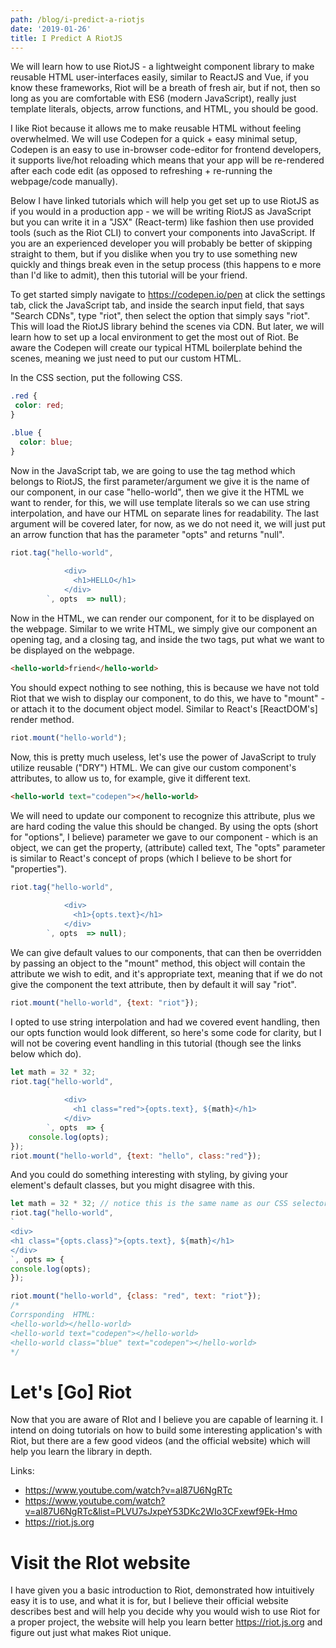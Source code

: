 ```yaml
---
path: /blog/i-predict-a-riotjs
date: '2019-01-26'
title: I Predict A RiotJS
---
```

We will learn how to use RiotJS - a lightweight component library to make reusable HTML user-interfaces easily, similar to ReactJS and Vue, if you know these frameworks, Riot will be a breath of fresh air, but if not, then so long as you are comfortable with ES6 (modern JavaScript), really just template literals, objects,  arrow functions, and HTML, you should be good. 

I like Riot because it allows me to make reusable HTML without feeling overwhelmed. We will use Codepen for a quick + easy minimal setup, Codepen is an easy to use in-browser code-editor for frontend developers, it supports live/hot reloading which means that your app will be re-rendered after each code edit  (as opposed to refreshing + re-running the webpage/code manually). 

Below I have linked tutorials which will help you get set up to use RiotJS as if you would in a production app - we will be writing RiotJS as JavaScript but you can write it in a "JSX" (React-term) like fashion then use provided tools (such as the Riot CLI) to convert your components into JavaScript. If you are an experienced developer you will probably be better of skipping straight to them, but if you dislike when you try to use something new quickly and things break even in the setup process (this happens to e more than I'd like to admit), then this tutorial will be your friend. 

To get started simply navigate to https://codepen.io/pen at click the settings tab, click the JavaScript tab, and inside the search input field, that says "Search CDNs", type "riot", then select the option that simply says "riot". This will load the RiotJS library behind the scenes via CDN. But later, we will learn how to set up a local environment to get the most out of Riot. Be aware the Codepen will create our typical HTML boilerplate behind the scenes, meaning we just need to put our custom HTML. 

In the CSS section, put the following CSS. 
```css
.red { 
 color: red; 
} 

.blue { 
  color: blue; 
} 
```

Now in the JavaScript tab, we are going to use the tag method which belongs to RiotJS, the first parameter/argument we give it is the name of our component, in our case "hello-world", then we give it the HTML we want to render, for this, we will use template literals so we can use string interpolation, and have our HTML on separate lines for readability. The last argument will be covered later, for now, as we do not need it, we will just put an arrow function that has the parameter "opts" and returns "null". 

```js
riot.tag("hello-world", 
        `
            <div>
              <h1>HELLO</h1> 
            </div> 
        `, opts  => null); 
``` 

Now in the HTML, we can render our component, for it to be displayed on the webpage.  Similar to we write HTML, we simply give our component an opening tag, and a closing tag, and inside the two tags, put what we want to be displayed on the webpage. 

```html 
<hello-world>friend</hello-world> 
```

You should expect nothing to see nothing, this is because we have not told Riot that we wish to display our component, to do this, we have to "mount" - or attach it to the document object model. Similar to React's [ReactDOM's] render method. 

```js 
riot.mount("hello-world"); 
``` 
Now, this is pretty much useless, let's use the power of JavaScript to truly utilize reusable ("DRY") HTML. We can give our custom component's attributes, to allow us to, for example, give it different text. 

```html
<hello-world text="codepen"></hello-world> 
``` 
We will need to update our component to recognize this attribute, plus we are hard coding the value this should be changed. By using the opts (short for "options", I believe)  parameter we gave to our component - which is an object, we can get the property, (attribute)  called text, The "opts" parameter is similar to React's concept of props (which I believe to be short for "properties"). 

```js
riot.tag("hello-world", 
        `
            <div>
              <h1>{opts.text}</h1> 
            </div> 
        `, opts  => null); 
``` 

We can give default values to our components, that can then be overridden by passing an object to the "mount" method, this object will contain the attribute we wish to edit, and it's appropriate text, meaning that if we do not give the component the text attribute, then by default it will say "riot". 

```js 
riot.mount("hello-world", {text: "riot"}); 
```

I opted to use string interpolation and had we covered event handling, then our opts function would look different, so here's some code for clarity, but I will not be covering event handling in this tutorial (though see the links below which do). 

```js
let math = 32 * 32; 
riot.tag("hello-world", 
        `
            <div>
              <h1 class="red">{opts.text}, ${math}</h1> 
            </div> 
        `, opts  => {
    console.log(opts); 
}); 
riot.mount("hello-world", {text: "hello", class:"red"}); 
```
And you could do something interesting with styling, by giving your element's default classes, but you might disagree with this. 

```js
let math = 32 * 32; // notice this is the same name as our CSS selector 
riot.tag("hello-world",
`
<div>
<h1 class="{opts.class}">{opts.text}, ${math}</h1> 
</div>
`, opts => {
console.log(opts);
}); 
riot.mount("hello-world", {class: "red", text: "riot"}); 
/* 
Corrsponding  HTML: 
<hello-world></hello-world> 
<hello-world text="codepen"></hello-world> 
<hello-world class="blue" text="codepen"></hello-world> 
*/ 
```

# Let's [Go] Riot 
Now that you are aware of RIot and I believe you are capable of learning it. I intend on doing tutorials on how to build some interesting application's with Riot, but there are a few good videos (and the official website) which will help you learn the library in depth. 

Links: 
 * https://www.youtube.com/watch?v=al87U6NgRTc 
* https://www.youtube.com/watch?v=al87U6NgRTc&list=PLVU7sJxpeY53DKc2WIo3CFxewf9Ek-Hmo 
* https://riot.js.org 

# Visit the RIot website 
I have given you a basic introduction to Riot, demonstrated how intuitively easy it is to use, and what it is for, but I believe their official website describes best and will help you decide why you would wish to use Riot for a proper project, the website will help you learn better https://riot.js.org and figure out just what makes Riot unique. 

